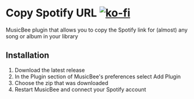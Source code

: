 # Copy Spotify URL [![ko-fi](https://ko-fi.com/img/githubbutton_sm.svg)](https://ko-fi.com/S6S244CYE)
MusicBee plugin that allows you to copy the Spotify link for (almost) any song or album in your library

## Installation
1. Download the latest release
2. In the Plugin section of MusicBee's preferences select Add Plugin
3. Choose the zip that was downloaded
4. Restart MusicBee and connect your Spotify account
